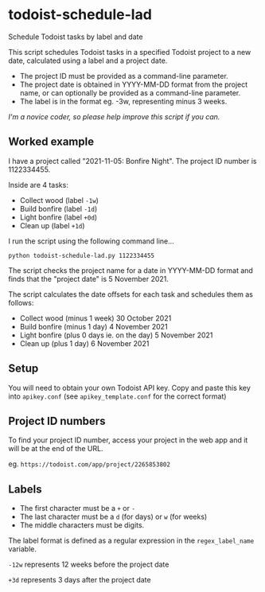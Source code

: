 # todoist-schedule-lad
Schedule Todoist tasks by label and date

This script schedules Todoist tasks in a specified Todoist project to a new date, calculated using a label and a project date.

* The project ID must be provided as a command-line parameter.
* The project date is obtained in YYYY-MM-DD format from the project name, or can optionally be provided as a command-line parameter.
* The label is in the format eg. -3w, representing minus 3 weeks.

_I'm a novice coder, so please help improve this script if you can._

## Worked example

I have a project called "2021-11-05: Bonfire Night". The project ID number is 1122334455.

Inside are 4 tasks:

* Collect wood (label `-1w`)
* Build bonfire (label `-1d`)
* Light bonfire (label `+0d`)
* Clean up (label `+1d`)

I run the script using the following command line...

`python todoist-schedule-lad.py 1122334455`

The script checks the project name for a date in YYYY-MM-DD format and finds that the "project date" is 5 November 2021.

The script calculates the date offsets for each task and schedules them as follows:

* Collect wood (minus 1 week) 30 October 2021
* Build bonfire (minus 1 day) 4 November 2021
* Light bonfire (plus 0 days ie. on the day) 5 November 2021
* Clean up (plus 1 day) 6 November 2021

## Setup

You will need to obtain your own Todoist API key. Copy and paste this key into `apikey.conf` (see `apikey_template.conf` for the correct format)

## Project ID numbers

To find your project ID number, access your project in the web app and it will be at the end of the URL.

eg. `https://todoist.com/app/project/2265853802`

## Labels

* The first character must be a `+` or `-`
* The last character must be a `d` (for days) or `w` (for weeks)
* The middle characters must be digits.

The label format is defined as a regular expression in the `regex_label_name` variable.

`-12w` represents 12 weeks before the project date

`+3d` represents 3 days after the project date
